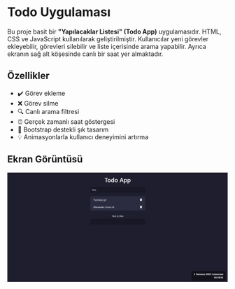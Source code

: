 # Todo Uygulaması

Bu proje basit bir **"Yapılacaklar Listesi" (Todo App)** uygulamasıdır. HTML, CSS ve JavaScript kullanılarak geliştirilmiştir. Kullanıcılar yeni görevler ekleyebilir, görevleri silebilir ve liste içerisinde arama yapabilir. Ayrıca ekranın sağ alt köşesinde canlı bir saat yer almaktadır.

## Özellikler

- ✔️ Görev ekleme
- ❌ Görev silme
- 🔍 Canlı arama filtresi
- ⏰ Gerçek zamanlı saat göstergesi
- 🎨 Bootstrap destekli şık tasarım
- 💡 Animasyonlarla kullanıcı deneyimini artırma

## Ekran Görüntüsü

![Todo Uygulaması Görseli](Photo.jpg)
